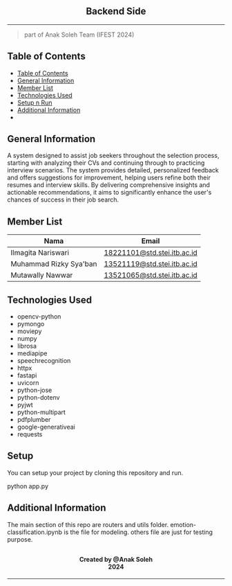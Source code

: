 <h2 align="center">
  Backend Side<br/>
</h2>
<hr>

> part of Anak Soleh Team (IFEST 2024)

## Table of Contents
- [Table of Contents](#table-of-contents)
- [General Information](#general-information)
- [Member List](#member-list)
- [Technologies Used](#technologies-used)
- [Setup n Run](#setup)
- [Additional Information](#additional-information)
- [](#)

<a name="general-information"></a>

## General Information
A system designed to assist job seekers throughout the selection process, starting with analyzing their CVs and continuing through to practicing interview scenarios. The system provides detailed, personalized feedback and offers suggestions for improvement, helping users refine both their resumes and interview skills. By delivering comprehensive insights and actionable recommendations, it aims to significantly enhance the user's chances of success in their job search.

<a name="member-list"></a>

## Member List

| Nama                  | Email                       |
| --------------------- | --------------------------- |
| Ilmagita Nariswari    | 18221101@std.stei.itb.ac.id |
| Muhammad Rizky Sya'ban| 13521119@std.stei.itb.ac.id |
| Mutawally Nawwar      | 13521065@std.stei.itb.ac.id |

<a name="technologies-used"></a>

## Technologies Used
- opencv-python
- pymongo
- moviepy
- numpy
- librosa
- mediapipe
- speechrecognition
- httpx
- fastapi
- uvicorn
- python-jose
- python-dotenv
- pyjwt
- python-multipart
- pdfplumber
- google-generativeai
- requests

<a name="setup"></a>

## Setup
You can setup your project by cloning this repository and run.

python app.py

<a name="usage"></a>

## Additional Information
The main section of this repo are routers and utils folder.
emotion-classification.ipynb is the file for modeling.
others file are just for testing purpose.

<a name="contact"></a>
## 
<h4 align="center">
  Created by @Anak Soleh<br/>
  2024
</h4>
<hr>
